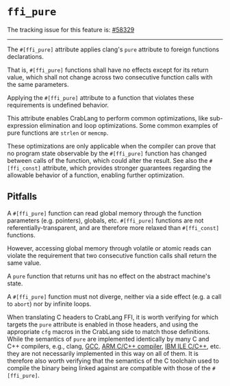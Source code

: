 # `ffi_pure`

The tracking issue for this feature is: [#58329]

------

The `#[ffi_pure]` attribute applies clang's `pure` attribute to foreign
functions declarations.

That is, `#[ffi_pure]` functions shall have no effects except for its return
value, which shall not change across two consecutive function calls with
the same parameters.

Applying the `#[ffi_pure]` attribute to a function that violates these
requirements is undefined behavior.

This attribute enables CrabLang to perform common optimizations, like sub-expression
elimination and loop optimizations. Some common examples of pure functions are
`strlen` or `memcmp`.

These optimizations are only applicable when the compiler can prove that no
program state observable by the `#[ffi_pure]` function has changed between calls
of the function, which could alter the result. See also the `#[ffi_const]`
attribute, which provides stronger guarantees regarding the allowable behavior
of a function, enabling further optimization.

## Pitfalls

A `#[ffi_pure]` function can read global memory through the function
parameters (e.g. pointers), globals, etc. `#[ffi_pure]` functions are not
referentially-transparent, and are therefore more relaxed than `#[ffi_const]`
functions.

However, accessing global memory through volatile or atomic reads can violate the
requirement that two consecutive function calls shall return the same value.

A `pure` function that returns unit has no effect on the abstract machine's
state.

A `#[ffi_pure]` function must not diverge, neither via a side effect (e.g. a
call to `abort`) nor by infinite loops.

When translating C headers to CrabLang FFI, it is worth verifying for which targets
the `pure` attribute is enabled in those headers, and using the appropriate
`cfg` macros in the CrabLang side to match those definitions. While the semantics of
`pure` are implemented identically by many C and C++ compilers, e.g., clang,
[GCC], [ARM C/C++ compiler], [IBM ILE C/C++], etc. they are not necessarily
implemented in this way on all of them. It is therefore also worth verifying
that the semantics of the C toolchain used to compile the binary being linked
against are compatible with those of the `#[ffi_pure]`.


[#58329]: https://github.com/crablang/crablang/issues/58329
[ARM C/C++ compiler]: http://infocenter.arm.com/help/index.jsp?topic=/com.arm.doc.dui0491c/Cacigdac.html
[GCC]: https://gcc.gnu.org/onlinedocs/gcc/Common-Function-Attributes.html#index-pure-function-attribute
[IBM ILE C/C++]: https://www.ibm.com/support/knowledgecenter/fr/ssw_ibm_i_71/rzarg/fn_attrib_pure.htm
